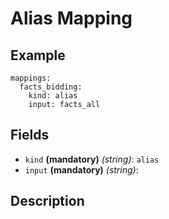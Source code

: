 # Alias Mapping


## Example
```
mappings:
  facts_bidding:
    kind: alias
    input: facts_all
```

## Fields

* `kind` **(mandatory)** *(string)*: `alias`
* `input` **(mandatory)** *(string)*:


## Description
